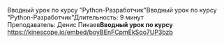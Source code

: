 Вводный урок по курсу "Python\-Разработчик"Вводный урок по курсу "Python\-Разработчик"Длительность: 9 минут  
Преподаватель: Денис Пикаев**Вводный урок по курсу**
https://kinescope.io/embed/boyBEnFCpmEkSqo7UP3bzb